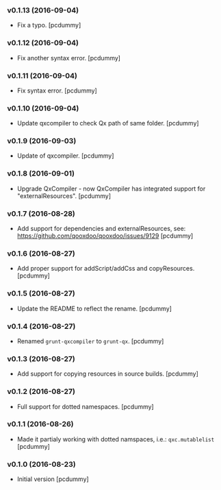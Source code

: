### v0.1.13 (2016-09-04)

- Fix a typo.
  [pcdummy]

### v0.1.12 (2016-09-04)

- Fix another syntax error.
  [pcdummy]

### v0.1.11 (2016-09-04)

- Fix syntax error.
  [pcdummy]

### v0.1.10 (2016-09-04)

- Update qxcompiler to check Qx path of same folder.
  [pcdummy]

### v0.1.9 (2016-09-03)

- Update of qxcompiler.
  [pcdummy]

### v0.1.8 (2016-09-01)

- Upgrade QxCompiler - now QxCompiler has integrated support for "externalResources".
  [pcdummy]

### v0.1.7 (2016-08-28)

- Add support for dependencies and externalResources,
  see: https://github.com/qooxdoo/qooxdoo/issues/9129
  [pcdummy]

### v0.1.6 (2016-08-27)

- Add proper support for addScript/addCss and copyResources.
  [pcdummy]

### v0.1.5 (2016-08-27)

- Update the README to reflect the rename.
  [pcdummy]

### v0.1.4 (2016-08-27)

- Renamed `grunt-qxcompiler` to `grunt-qx`.
  [pcdummy]

### v0.1.3 (2016-08-27)

- Add support for copying resources in source builds.
  [pcdummy]

### v0.1.2 (2016-08-27)

- Full support for dotted namespaces.
  [pcdummy]

### v0.1.1 (2016-08-26)

- Made it partialy working with dotted namspaces, i.e.: `qxc.mutablelist`
  [pcdummy]

### v0.1.0 (2016-08-23)

- Initial version
  [pcdummy]
